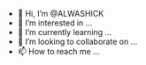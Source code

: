 - 👋 Hi, I’m @ALWASHICK
- 👀 I’m interested in ...
- 🌱 I’m currently learning ...
- 💞️ I’m looking to collaborate on ...
- 📫 How to reach me ...

<!---
ALWASHICK/ALWASHICK is a ✨ special ✨ repository because its `README.md` (this file) appears on your GitHub profile.
You can click the Preview link to take a look at your changes.
--->
